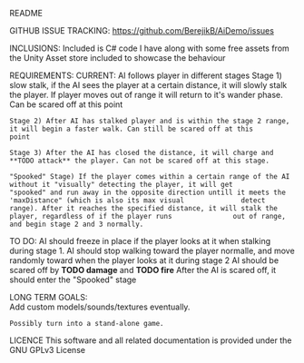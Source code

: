 README

GITHUB ISSUE TRACKING: https://github.com/BerejikB/AiDemo/issues

INCLUSIONS:
Included is C# code I have along with some free assets from the Unity Asset store included to showcase the behaviour

REQUIREMENTS:
CURRENT:
	AI follows player in different stages
	Stage 1) slow stalk, if the AI sees the player at a certain distance, it will slowly stalk the player. If player moves out of range 	             it will return to it's wander phase. Can be scared off at this point
	
	Stage 2) After AI has stalked player and is within the stage 2 range, it will begin a faster walk. Can still be scared off at this 		    point
	
	Stage 3) After the AI has closed the distance, it will charge and **TODO attack** the player. Can not be scared off at this stage.
	
	"Spooked" Stage) If the player comes within a certain range of the AI without it "visually" detecting the player, it will get 				 "spooked" and run away in the opposite direction untill it meets the 'maxDistance" (which is also its max visual 			   detect range). After it reaches the specified distance, it will stalk the player, regardless of if the player runs 				out of range, and begin stage 2 and 3 normally.
 

TO DO: AI should freeze in place if the player looks at it when stalking during stage 1.
		AI should stop walking toward the player normalle, and move randomly toward when the player looks at it during stage 2
		AI should be scared off by **TODO damage** and **TODO fire**
		After the AI is scared off, it should enter the "Spooked" stage

LONG TERM GOALS:		
	Add custom models/sounds/textures eventually. 
	
	Possibly turn into a stand-alone game. 
		

LICENCE
This software and all related documentation is provided under the GNU GPLv3 License
